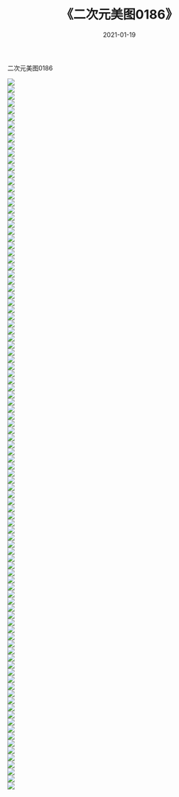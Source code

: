 ﻿---
layout: post
title:  《二次元美图0186》
date:   2021-01-19
img: http://imgx.orgx.ga/二次元/2021/二次元美图0186/000.jpg
categories: [美女, 清纯, 唯美]
---

二次元美图0186

 ![](http://imgx.orgx.ga/二次元/2021/二次元美图0186/001.jpg) <br>![](http://imgx.orgx.ga/二次元/2021/二次元美图0186/002.jpg) <br>![](http://imgx.orgx.ga/二次元/2021/二次元美图0186/003.jpg) <br>![](http://imgx.orgx.ga/二次元/2021/二次元美图0186/004.jpg) <br>![](http://imgx.orgx.ga/二次元/2021/二次元美图0186/005.jpg) <br>![](http://imgx.orgx.ga/二次元/2021/二次元美图0186/006.jpg) <br>![](http://imgx.orgx.ga/二次元/2021/二次元美图0186/007.jpg) <br>![](http://imgx.orgx.ga/二次元/2021/二次元美图0186/008.jpg) <br>![](http://imgx.orgx.ga/二次元/2021/二次元美图0186/009.jpg) <br>![](http://imgx.orgx.ga/二次元/2021/二次元美图0186/010.jpg) <br>![](http://imgx.orgx.ga/二次元/2021/二次元美图0186/011.jpg) <br>![](http://imgx.orgx.ga/二次元/2021/二次元美图0186/012.jpg) <br>![](http://imgx.orgx.ga/二次元/2021/二次元美图0186/013.jpg) <br>![](http://imgx.orgx.ga/二次元/2021/二次元美图0186/014.jpg) <br>![](http://imgx.orgx.ga/二次元/2021/二次元美图0186/015.jpg) <br>![](http://imgx.orgx.ga/二次元/2021/二次元美图0186/016.jpg) <br>![](http://imgx.orgx.ga/二次元/2021/二次元美图0186/017.jpg) <br>![](http://imgx.orgx.ga/二次元/2021/二次元美图0186/018.jpg) <br>![](http://imgx.orgx.ga/二次元/2021/二次元美图0186/019.jpg) <br>![](http://imgx.orgx.ga/二次元/2021/二次元美图0186/020.jpg) <br>![](http://imgx.orgx.ga/二次元/2021/二次元美图0186/021.jpg) <br>![](http://imgx.orgx.ga/二次元/2021/二次元美图0186/022.jpg) <br>![](http://imgx.orgx.ga/二次元/2021/二次元美图0186/023.jpg) <br>![](http://imgx.orgx.ga/二次元/2021/二次元美图0186/024.jpg) <br>![](http://imgx.orgx.ga/二次元/2021/二次元美图0186/025.jpg) <br>![](http://imgx.orgx.ga/二次元/2021/二次元美图0186/026.jpg) <br>![](http://imgx.orgx.ga/二次元/2021/二次元美图0186/027.jpg) <br>![](http://imgx.orgx.ga/二次元/2021/二次元美图0186/028.jpg) <br>![](http://imgx.orgx.ga/二次元/2021/二次元美图0186/029.jpg) <br>![](http://imgx.orgx.ga/二次元/2021/二次元美图0186/030.jpg) <br>![](http://imgx.orgx.ga/二次元/2021/二次元美图0186/031.jpg) <br>![](http://imgx.orgx.ga/二次元/2021/二次元美图0186/032.jpg) <br>![](http://imgx.orgx.ga/二次元/2021/二次元美图0186/033.jpg) <br>![](http://imgx.orgx.ga/二次元/2021/二次元美图0186/034.jpg) <br>![](http://imgx.orgx.ga/二次元/2021/二次元美图0186/035.jpg) <br>![](http://imgx.orgx.ga/二次元/2021/二次元美图0186/036.jpg) <br>![](http://imgx.orgx.ga/二次元/2021/二次元美图0186/037.jpg) <br>![](http://imgx.orgx.ga/二次元/2021/二次元美图0186/038.jpg) <br>![](http://imgx.orgx.ga/二次元/2021/二次元美图0186/039.jpg) <br>![](http://imgx.orgx.ga/二次元/2021/二次元美图0186/040.jpg) <br>![](http://imgx.orgx.ga/二次元/2021/二次元美图0186/041.jpg) <br>![](http://imgx.orgx.ga/二次元/2021/二次元美图0186/042.jpg) <br>![](http://imgx.orgx.ga/二次元/2021/二次元美图0186/043.jpg) <br>![](http://imgx.orgx.ga/二次元/2021/二次元美图0186/044.jpg) <br>![](http://imgx.orgx.ga/二次元/2021/二次元美图0186/045.jpg) <br>![](http://imgx.orgx.ga/二次元/2021/二次元美图0186/046.jpg) <br>![](http://imgx.orgx.ga/二次元/2021/二次元美图0186/047.jpg) <br>![](http://imgx.orgx.ga/二次元/2021/二次元美图0186/048.jpg) <br>![](http://imgx.orgx.ga/二次元/2021/二次元美图0186/049.jpg) <br>![](http://imgx.orgx.ga/二次元/2021/二次元美图0186/050.jpg) <br>![](http://imgx.orgx.ga/二次元/2021/二次元美图0186/051.jpg) <br>![](http://imgx.orgx.ga/二次元/2021/二次元美图0186/052.jpg) <br>![](http://imgx.orgx.ga/二次元/2021/二次元美图0186/053.jpg) <br>![](http://imgx.orgx.ga/二次元/2021/二次元美图0186/054.jpg) <br>![](http://imgx.orgx.ga/二次元/2021/二次元美图0186/055.jpg) <br>![](http://imgx.orgx.ga/二次元/2021/二次元美图0186/056.jpg) <br>![](http://imgx.orgx.ga/二次元/2021/二次元美图0186/057.jpg) <br>![](http://imgx.orgx.ga/二次元/2021/二次元美图0186/058.jpg) <br>![](http://imgx.orgx.ga/二次元/2021/二次元美图0186/059.jpg) <br>![](http://imgx.orgx.ga/二次元/2021/二次元美图0186/060.jpg) <br>![](http://imgx.orgx.ga/二次元/2021/二次元美图0186/061.jpg) <br>![](http://imgx.orgx.ga/二次元/2021/二次元美图0186/062.jpg) <br>![](http://imgx.orgx.ga/二次元/2021/二次元美图0186/063.jpg) <br>![](http://imgx.orgx.ga/二次元/2021/二次元美图0186/064.jpg) <br>![](http://imgx.orgx.ga/二次元/2021/二次元美图0186/065.jpg) <br>![](http://imgx.orgx.ga/二次元/2021/二次元美图0186/066.jpg) <br>![](http://imgx.orgx.ga/二次元/2021/二次元美图0186/067.jpg) <br>![](http://imgx.orgx.ga/二次元/2021/二次元美图0186/068.jpg) <br>![](http://imgx.orgx.ga/二次元/2021/二次元美图0186/069.jpg) <br>![](http://imgx.orgx.ga/二次元/2021/二次元美图0186/070.jpg) <br>![](http://imgx.orgx.ga/二次元/2021/二次元美图0186/071.jpg) <br>![](http://imgx.orgx.ga/二次元/2021/二次元美图0186/072.jpg) <br>![](http://imgx.orgx.ga/二次元/2021/二次元美图0186/073.jpg) <br>![](http://imgx.orgx.ga/二次元/2021/二次元美图0186/074.jpg) <br>![](http://imgx.orgx.ga/二次元/2021/二次元美图0186/075.jpg) <br>![](http://imgx.orgx.ga/二次元/2021/二次元美图0186/076.jpg) <br>![](http://imgx.orgx.ga/二次元/2021/二次元美图0186/077.jpg) <br>![](http://imgx.orgx.ga/二次元/2021/二次元美图0186/078.jpg) <br>![](http://imgx.orgx.ga/二次元/2021/二次元美图0186/079.jpg) <br>![](http://imgx.orgx.ga/二次元/2021/二次元美图0186/080.jpg) <br>![](http://imgx.orgx.ga/二次元/2021/二次元美图0186/081.jpg) <br>![](http://imgx.orgx.ga/二次元/2021/二次元美图0186/082.jpg) <br>![](http://imgx.orgx.ga/二次元/2021/二次元美图0186/083.jpg) <br>![](http://imgx.orgx.ga/二次元/2021/二次元美图0186/084.jpg) <br>![](http://imgx.orgx.ga/二次元/2021/二次元美图0186/085.jpg) <br>![](http://imgx.orgx.ga/二次元/2021/二次元美图0186/086.jpg) <br>![](http://imgx.orgx.ga/二次元/2021/二次元美图0186/087.jpg) <br>![](http://imgx.orgx.ga/二次元/2021/二次元美图0186/088.jpg) <br>![](http://imgx.orgx.ga/二次元/2021/二次元美图0186/089.jpg) <br>![](http://imgx.orgx.ga/二次元/2021/二次元美图0186/090.jpg) <br>![](http://imgx.orgx.ga/二次元/2021/二次元美图0186/091.jpg) <br>![](http://imgx.orgx.ga/二次元/2021/二次元美图0186/092.jpg) <br>![](http://imgx.orgx.ga/二次元/2021/二次元美图0186/093.jpg) <br>![](http://imgx.orgx.ga/二次元/2021/二次元美图0186/094.jpg) <br>![](http://imgx.orgx.ga/二次元/2021/二次元美图0186/095.jpg) <br>![](http://imgx.orgx.ga/二次元/2021/二次元美图0186/096.jpg) <br>![](http://imgx.orgx.ga/二次元/2021/二次元美图0186/097.jpg) <br>![](http://imgx.orgx.ga/二次元/2021/二次元美图0186/098.jpg) <br>![](http://imgx.orgx.ga/二次元/2021/二次元美图0186/099.jpg) <br>![](http://imgx.orgx.ga/二次元/2021/二次元美图0186/100.jpg) <br>